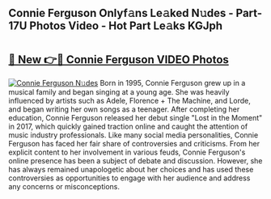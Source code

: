 ## Connie Ferguson Onlyf𝚊ns Le𝚊ked N𝚞des - Part-17U Photos Video - Hot Part Le𝚊ks KGJph

# <h2><a href="http://ab47169.deff.icu/?id=Connie+Ferguson">🔗 New 👉🔴 Connie Ferguson VIDEO Photos</a></h2>

[![Connie Ferguson N𝚞des](https://i.imgur.com/rIISA9y.gif)](http://ab47169.deff.icu/?id=Connie+Ferguson)
Born in 1995, Connie Ferguson grew up in a musical family and began singing at a young age. She was heavily influenced by artists such as Adele, Florence + The Machine, and Lorde, and began writing her own songs as a teenager. After completing her education, Connie Ferguson released her debut single "Lost in the Moment" in 2017, which quickly gained traction online and caught the attention of music industry professionals. Like many social media personalities, Connie Ferguson has faced her fair share of controversies and criticisms. From her explicit content to her involvement in various feuds, Connie Ferguson's online presence has been a subject of debate and discussion. However, she has always remained unapologetic about her choices and has used these controversies as opportunities to engage with her audience and address any concerns or misconceptions.
